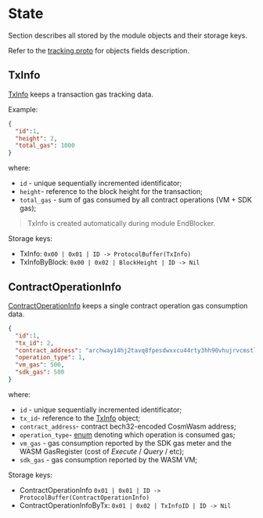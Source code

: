 <!--
order: 1
-->

# State

Section describes all stored by the module objects and their storage keys.

Refer to the [tracking.proto](../../../proto/archway/tracking/v1beta1/tracking.proto) for objects fields description.

## TxInfo

[TxInfo](../../../proto/archway/tracking/v1beta1/tracking.proto#L22) keeps a transaction gas tracking data.

Example:
```json
{
  "id":1,
  "height": 2,
  "total_gas": 1000
}
```

where: 
* `id` - unique sequentially incremented identificator;
* `height`-  reference to the block height for the transaction;
* `total_gas` - sum of gas consumed by all contract operations (VM + SDK gas);

> TxInfo is created automatically during module EndBlocker.

Storage keys: 
- TxInfo: `0x00 | 0x01 | ID -> ProtocolBuffer(TxInfo)`
- TxInfoByBlock: `0x00 | 0x02 | BlockHeight | ID -> Nil`

## ContractOperationInfo

[ContractOperationInfo](../../../proto/archway/tracking/v1beta1/tracking.proto#L36) keeps a single contract operation gas consumption data.

```json
{
  "id":1,
  "tx_id": 2,
  "contract_address": "archway14hj2tavq8fpesdwxxcu44rty3hh90vhujrvcmstl4zr3txmfvw9sy85n2u",
  "operation_type": 1,
  "vm_gas": 500,
  "sdk_gas": 500
}
```

where: 
* `id` - unique sequentially incremented identificator;
* `tx_id`-  reference to the [TxInfo](./01_state.md#TxInfo) object;
* `contract_address`-  contract bech32-encoded CosmWasm address;
* `operation_type`-  [enum](../../../proto/archway/tracking/v1beta1/tracking.proto#L9) denoting which operation is consumed gas;
* `vm_gas` - gas consumption reported by the SDK gas meter and the WASM GasRegister (cost of *Execute* / *Query* / etc);
* `sdk_gas` - gas consumption reported by the WASM VM;

Storage keys:
- ContractOperationInfo `0x01 | 0x01 | ID -> ProtocolBuffer(ContractOperationInfo)`
- ContractOperationInfoByTx: `0x01 | 0x02 | TxInfoID | ID -> Nil`
